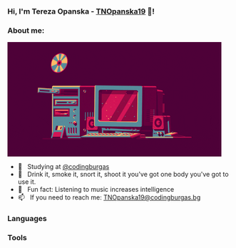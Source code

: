 ### Hi, I'm Tereza Opanska - [TNOpanska19](https://github.com/TNOpanska19/) 👋!

### About me:

<img align="center" alt="arson.gif" src="Images/arson.gif" />

- 🗼 &nbsp; Studying at [@codingburgas](https://github.com/codingburgas)
- 🎲 &nbsp; Drink it, smoke it, snort it, shoot it you've got one body you've got to use it.
- 🎵 &nbsp; Fun fact: Listening to music increases intelligence
- 📫 &nbsp; If you need to reach me: TNOpanska19@codingburgas.bg

### Languages

### Tools
